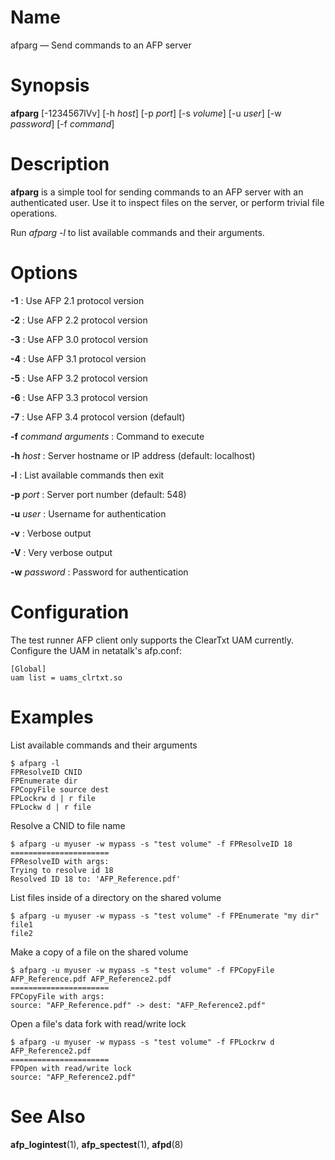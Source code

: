 # Name

afparg — Send commands to an AFP server

# Synopsis

**afparg** [-1234567lVv] [-h *host*] [-p *port*] [-s *volume*] [-u *user*] [-w *password*] [-f *command*]

# Description

**afparg** is a simple tool for sending commands to an AFP server with an authenticated user.
Use it to inspect files on the server, or perform trivial file operations.

Run *afparg -l* to list available commands and their arguments.

# Options

**-1**
: Use AFP 2.1 protocol version

**-2**
: Use AFP 2.2 protocol version

**-3**
: Use AFP 3.0 protocol version

**-4**
: Use AFP 3.1 protocol version

**-5**
: Use AFP 3.2 protocol version

**-6**
: Use AFP 3.3 protocol version

**-7**
: Use AFP 3.4 protocol version (default)

**-f** *command* *arguments*
: Command to execute

**-h** *host*
: Server hostname or IP address (default: localhost)

**-l**
: List available commands then exit

**-p** *port*
: Server port number (default: 548)

**-u** *user*
: Username for authentication

**-v**
: Verbose output

**-V**
: Very verbose output

**-w** *password*
: Password for authentication

# Configuration

The test runner AFP client only supports the ClearTxt UAM currently.
Configure the UAM in netatalk's afp.conf:

    [Global]
    uam list = uams_clrtxt.so

# Examples

List available commands and their arguments

    $ afparg -l
    FPResolveID CNID
    FPEnumerate dir
    FPCopyFile source dest
    FPLockrw d | r file
    FPLockw d | r file

Resolve a CNID to file name

    $ afparg -u myuser -w mypass -s "test volume" -f FPResolveID 18
    ======================
    FPResolveID with args:
    Trying to resolve id 18
    Resolved ID 18 to: 'AFP_Reference.pdf'

List files inside of a directory on the shared volume

    $ afparg -u myuser -w mypass -s "test volume" -f FPEnumerate "my dir"
    file1
    file2

Make a copy of a file on the shared volume

    $ afparg -u myuser -w mypass -s "test volume" -f FPCopyFile AFP_Reference.pdf AFP_Reference2.pdf
    ======================
    FPCopyFile with args:
    source: "AFP_Reference.pdf" -> dest: "AFP_Reference2.pdf"

Open a file's data fork with read/write lock

    $ afparg -u myuser -w mypass -s "test volume" -f FPLockrw d AFP_Reference2.pdf
    ======================
    FPOpen with read/write lock
    source: "AFP_Reference2.pdf"

# See Also

**afp_logintest**(1), **afp_spectest**(1), **afpd**(8)
